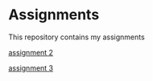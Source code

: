 # Assignments
This repository contains my assignments

[assignment 2](https://github.com/MirteHanssen/Assignments/blob/master/assignment2%20(1).ipynb)

[assignment 3](https://github.com/MirteHanssen/Assignments/blob/master/assignment3%20(1).ipynb)
